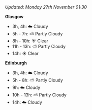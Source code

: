 *Updated: Monday 27th November 01:30*

**Glasgow**

* 3h, 4h: :cloud: Cloudy
* 5h - 7h: :partly_sunny: Partly Cloudy
* 8h - 10h: :sunny: Clear
* 11h - 13h: :partly_sunny: Partly Cloudy
* 14h: :sunny: Clear

**Edinburgh**

* 3h, 4h: :cloud: Cloudy
* 5h - 8h: :partly_sunny: Partly Cloudy
* 9h: :cloud: Cloudy
* 10h - 13h: :partly_sunny: Partly Cloudy
* 14h: :cloud: Cloudy
